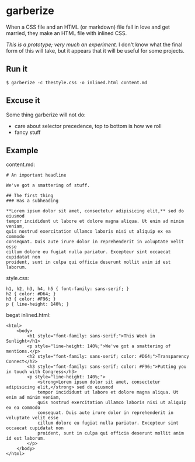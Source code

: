 # garberize

When a CSS file and an HTML (or markdown) file fall in love and get married, they make an HTML file with inlined CSS.

*This is a prototype; very much an experiment.* I don't know what the final form of this will take, but it appears that it will be useful for some projects.

## Run it

    $ garberize -c thestyle.css -o inlined.html content.md

## Excuse it

Some thing garberize will not do:

* care about selector precedence, top to bottom is how we roll
* fancy stuff

## Example

content.md:

    # An important headline

    We've got a smattering of stuff.

    ## The first thing
    ### Has a subheading

    **Lorem ipsum dolor sit amet, consectetur adipisicing elit,** sed do eiusmod
    tempor incididunt ut labore et dolore magna aliqua. Ut enim ad minim veniam,
    quis nostrud exercitation ullamco laboris nisi ut aliquip ex ea commodo
    consequat. Duis aute irure dolor in reprehenderit in voluptate velit esse
    cillum dolore eu fugiat nulla pariatur. Excepteur sint occaecat cupidatat non
    proident, sunt in culpa qui officia deserunt mollit anim id est laborum.

style.css:

    h1, h2, h3, h4, h5 { font-family: sans-serif; }
    h2 { color: #D64; }
    h3 { color: #F96; }
    p { line-height: 140%; }

begat inlined.html:

    <html>
        <body>
            <h1 style="font-family: sans-serif;">This Week in Sunlight</h1>
            <p style="line-height: 140%;">We've got a smattering of mentions.</p>
            <h2 style="font-family: sans-serif; color: #D64;">Transparency Connect</h2>
            <h3 style="font-family: sans-serif; color: #F96;">Putting you in touch with Congress</h3>
            <p style="line-height: 140%;">
                <strong>Lorem ipsum dolor sit amet, consectetur adipisicing elit,</strong> sed do eiusmod
                tempor incididunt ut labore et dolore magna aliqua. Ut enim ad minim veniam,
                quis nostrud exercitation ullamco laboris nisi ut aliquip ex ea commodo
                consequat. Duis aute irure dolor in reprehenderit in voluptate velit esse
                cillum dolore eu fugiat nulla pariatur. Excepteur sint occaecat cupidatat non
                proident, sunt in culpa qui officia deserunt mollit anim id est laborum.
            </p>
        </body>
    </html>
